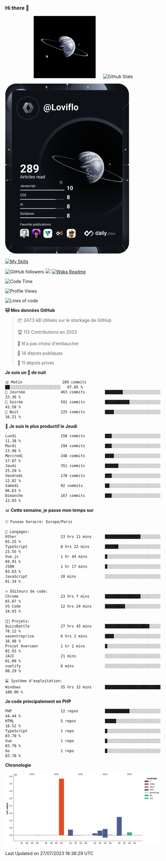 ### Hi there 👋

<p align="center">
  <img src="https://github.com/Loviflo/Loviflo/blob/main/img/portrait.jpg" alt="Loviflo" height="200" style="margin-right: 20px"/>
  <img src="https://github-readme-stats.vercel.app/api?username=Loviflo&show_icons=true&theme=graywhite" alt="Github Stats" />
</p>

<a href="https://app.daily.dev/loviflo"><img src="https://github.com/loviflo/loviflo/blob/main/devcard.svg" width="400" alt="Loviflo's Dev Card"/></a>


[![My Skills](https://skillicons.dev/icons?i=php,laravel,symfony,mysql,js,ts,html,css,sass,angular,docker,webpack,vscode,figma,git,github,gitlab)](https://skillicons.dev)


![GitHub followers](https://img.shields.io/github/followers/Loviflo?label=Follow&style=social)
![](https://visitor-badge.glitch.me/badge?page_id=Loviflo.Loviflo)
[![Waka Readme](https://github.com/Loviflo/Loviflo/actions/workflows/update-stats.yml/badge.svg)](https://github.com/Loviflo/Loviflo/actions/workflows/update-stats.yml)

<!--START_SECTION:waka-->
![Code Time](http://img.shields.io/badge/Code%20Time-1%2C399%20hrs%2033%20mins-blue)

![Profile Views](http://img.shields.io/badge/Vues%20du%20profil-0-blue)

![Lines of code](https://img.shields.io/badge/Depuis%20Hello%20World%2C%20j%27ai%20%C3%A9crit-6.5%20million%20Lignes%20de%20code-blue)

**🐱 Mes données GitHub** 

> 📦 247.3 kB Utilisés sur le stockage de GitHub 
 > 
> 🏆 113 Contributions en 2023
 > 
> 🚫 N'a pas choisi d'embaucher
 > 
> 📜 14 dépots publiques 
 > 
> 🔑 11 dépots privés 
 > 
**Je suis un 🦉 de nuit** 

```text
🌞 Matin                  109 commits         ██░░░░░░░░░░░░░░░░░░░░░░░   07.85 % 
🌆 Journée                463 commits         ████████░░░░░░░░░░░░░░░░░   33.36 % 
🌃 Soirée                 591 commits         ███████████░░░░░░░░░░░░░░   42.58 % 
🌙 Nuit                   225 commits         ████░░░░░░░░░░░░░░░░░░░░░   16.21 % 
```
📅 **Je suis le plus productif le Jeudi** 

```text
Lundi                    158 commits         ███░░░░░░░░░░░░░░░░░░░░░░   11.38 % 
Mardi                    194 commits         ███░░░░░░░░░░░░░░░░░░░░░░   13.98 % 
Mercredi                 248 commits         ████░░░░░░░░░░░░░░░░░░░░░   17.87 % 
Jeudi                    351 commits         ██████░░░░░░░░░░░░░░░░░░░   25.29 % 
Vendredi                 178 commits         ███░░░░░░░░░░░░░░░░░░░░░░   12.82 % 
Samedi                   92 commits          ██░░░░░░░░░░░░░░░░░░░░░░░   06.63 % 
Dimanche                 167 commits         ███░░░░░░░░░░░░░░░░░░░░░░   12.03 % 
```


📊 **Cette semaine, je passe mon temps sur** 

```text
🕑︎ Fuseau horaire: Europe/Paris

💬 Langages: 
Other                    23 hrs 11 mins      ████████████████░░░░░░░░░   65.25 % 
TypeScript               8 hrs 22 mins       ██████░░░░░░░░░░░░░░░░░░░   23.55 % 
Vue.js                   1 hr 44 mins        █░░░░░░░░░░░░░░░░░░░░░░░░   04.91 % 
JSON                     1 hr 17 mins        █░░░░░░░░░░░░░░░░░░░░░░░░   03.63 % 
JavaScript               28 mins             ░░░░░░░░░░░░░░░░░░░░░░░░░   01.34 % 

🔥 Éditeurs de code: 
Chrome                   23 hrs 7 mins       ████████████████░░░░░░░░░   65.07 % 
VS Code                  12 hrs 24 mins      █████████░░░░░░░░░░░░░░░░   34.93 % 

🐱‍💻 Projets: 
QuizzBattle              27 hrs 45 mins      ████████████████████░░░░░   78.12 % 
oaventreprise            6 hrs 2 mins        ████░░░░░░░░░░░░░░░░░░░░░   16.98 % 
Projet Overseer          1 hr 2 mins         █░░░░░░░░░░░░░░░░░░░░░░░░   02.93 % 
JAJI                     21 mins             ░░░░░░░░░░░░░░░░░░░░░░░░░   01.00 % 
vuetify                  6 mins              ░░░░░░░░░░░░░░░░░░░░░░░░░   00.29 % 

💻 Système d'exploitation: 
Windows                  35 hrs 32 mins      █████████████████████████   100.00 % 
```

**Je code principalement en PHP** 

```text
PHP                      12 repos            ███████████░░░░░░░░░░░░░░   44.44 % 
HTML                     5 repos             █████░░░░░░░░░░░░░░░░░░░░   18.52 % 
TypeScript               1 repo              █░░░░░░░░░░░░░░░░░░░░░░░░   03.70 % 
Vue                      1 repo              █░░░░░░░░░░░░░░░░░░░░░░░░   03.70 % 
Go                       1 repo              █░░░░░░░░░░░░░░░░░░░░░░░░   03.70 % 
```



**Chronologie**

![Lines of Code chart](https://raw.githubusercontent.com/Loviflo/Loviflo/main/assets/bar_graph.png)


 Last Updated on 27/07/2023 18:36:29 UTC
<!--END_SECTION:waka-->
